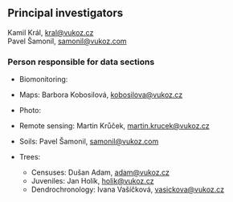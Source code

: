 ## Principal investigators  

Kamil Král, kral@vukoz.cz  
Pavel Šamonil, samonil@vukoz.com  


### Person responsible for data sections  

- Biomonitoring:  

- Maps: Barbora Kobosilová, kobosilova@vukoz.cz  

- Photo:  

- Remote sensing: Martin Krůček, martin.krucek@vukoz.cz  

- Soils: 	Pavel Šamonil, samonil@vukoz.com  

- Trees:
  - Censuses: Dušan Adam, adam@vukoz.cz  
  - Juveniles: Jan Holík, holik@vukoz.cz  
  - Dendrochronology: Ivana Vašíčková, vasickova@vukoz.cz  
		